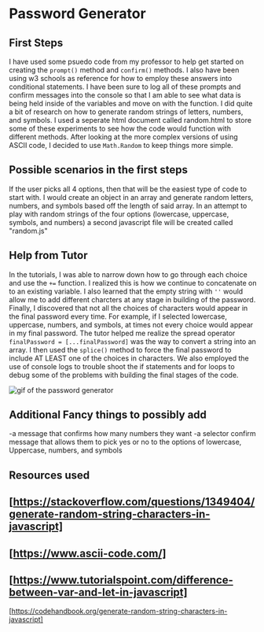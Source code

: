 # Password Generator

## First Steps
I have used some psuedo code from my professor to help get started on creating the `prompt()` method and `confirm()` methods.  I also have been using w3 schools as reference for how to employ these answers into conditional statements.  I have been sure to log all of these prompts and confirm messages into the console so that I am able to see what data is being held inside of the variables and move on with the function.  I did quite a bit of research on how to generate random strings of letters, numbers, and symbols.  I used a seperate 
html document called random.html to store some of these experiments to see how the code would function with different methods.  After looking at the more complex versions of using ASCII code, I decided to use `Math.Random` to keep things more simple.

## Possible scenarios in the first steps
If the user picks all 4 options, then that will be the easiest type of code to start with.  I would create an object in an array and generate random letters, numbers, and symbols based off the length of said array.  In an attempt to play with random strings of the four options (lowercase, uppercase, symbols, and numbers) a second javascript file will be created called "random.js"

## Help from Tutor
In the tutorials, I was able to narrow down how to go through each choice and use the `+=` function.  I realized this is how we continue to concatenate on to an existing variable.  I also learned that the empty string with `''` would allow me to add different charcters at any stage in building of the password. Finally, I discovered that not all the choices of characters would appear in the final password every time.  For example, if I selected lowercase, uppercase, numbers, and symbols, at times not every choice would appear in my final password.  The tutor helped me realize the spread operator `finalPassword = [...finalPassword]` was the way to convert a string into an array.  I then used the `splice()` method to force the final password to include AT LEAST one of the choices in characters.  We also employed the use of console logs to trouble shoot the if statements and for loops to debug some of the problems with building the final stages of the code.

![gif of the password generator](Assets/images/Password-Generator.gif)

## Additional Fancy things to possibly add
-a message that confirms how many numbers they want
-a selector confirm message that allows them to pick yes or no to the options of lowercase, Uppercase, numbers, and symbols


## Resources used
[https://stackoverflow.com/questions/1349404/generate-random-string-characters-in-javascript]
---
[https://www.ascii-code.com/]
---
[https://www.tutorialspoint.com/difference-between-var-and-let-in-javascript]
---
[https://codehandbook.org/generate-random-string-characters-in-javascript]
